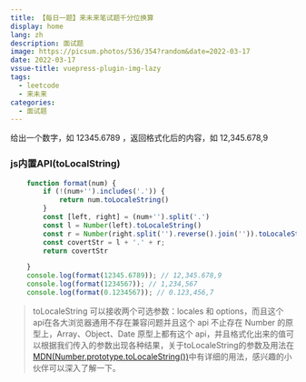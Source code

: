 ```yaml
---
title: 【每日一题】来未来笔试题千分位换算
display: home
lang: zh
description: 面试题
image: https://picsum.photos/536/354?random&date=2022-03-17
date: 2022-03-17
vssue-title: vuepress-plugin-img-lazy
tags:
  - leetcode
  - 来未来
categories:
  - 面试题
---
```


给出一个数字，如 12345.6789 ，返回格式化后的内容，如 12,345.678,9

<!-- more -->

### js内置API(toLocalString)

```js
    function format(num) {
        if (!(num+'').includes('.')) {
            return num.toLocaleString()
        }
        const [left, right] = (num+'').split('.')
        const l = Number(left).toLocaleString()
        const r = Number(right.split('').reverse().join('')).toLocaleString().split('').reverse().join('')
        const covertStr = l + '.' + r;
        return covertStr

    }
    console.log(format(12345.6789)); // 12,345.678,9
    console.log(format(1234567)); // 1,234,567
    console.log(format(0.1234567)); // 0.123,456,7
```

>toLocaleString 可以接收两个可选参数：locales 和 options，而且这个 api在各大浏览器通用不存在兼容问题并且这个 api 不止存在 Number 的原型上，Array、Object、Date 原型上都有这个 api，并且格式化出来的值可以根据我们传入的参数出现各种结果，关于toLocaleString的参数及用法在[MDN(Number.prototype.toLocaleString())](https://developer.mozilla.org/zh-CN/docs/Web/JavaScript/Reference/Global_Objects/Number/toLocaleString)中有详细的用法，感兴趣的小伙伴可以深入了解一下。   

